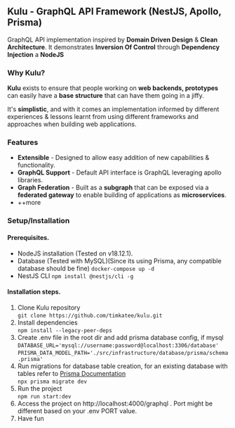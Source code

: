 ## Kulu - GraphQL API Framework (NestJS, Apollo, Prisma)

GraphQL API implementation inspired by **Domain Driven Design** & **Clean Architecture**. It demonstrates **Inversion Of Control** through **Dependency Injection**  a **NodeJS** 

### Why Kulu?

**Kulu** exists to ensure that people working on **web backends, prototypes** can easily have a **base structure** that can have them going in a jiffy.

It's **simplistic**, and with it comes an implementation informed by different experiences & lessons learnt from using different frameworks and approaches when building web applications.

### Features

- **Extensible**  - Designed to allow easy addition of new capabilities & functionality.
- **GraphQL Support** - Default API interface is GraphQL leveraging apollo libraries.
- **Graph Federation** - Built as a **subgraph** that can be exposed via a **federated gateway** to enable building of applications as **microservices**.
- ++more

### Setup/Installation

#### Prerequisites.

- NodeJS installation (Tested on v18.12.1).
- Database (Tested with MySQL)(Since its using Prisma, any compatible database should be fine) ```docker-compose up -d```
- NestJS CLI ```npm install @nestjs/cli -g```

#### Installation steps.

1. Clone Kulu repository <br>```git clone https://github.com/timkatee/kulu.git```
2. Install dependencies <br>```npm install --legacy-peer-deps```
3. Create .env file in the root dir and add prisma database config, if mysql <br> ```DATABASE_URL='mysql://username:password@localhost:3306/database'```
```PRISMA_DATA_MODEL_PATH='./src/infrastructure/database/prisma/schema.prisma'```
4. Run migrations for database table creation, for an existing database with tables refer to [Prisma Documentation](https://www.prisma.io/docs/getting-started/setup-prisma/add-to-existing-project/relational-databases/connect-your-database-typescript-postgres) <br> ```npx prisma migrate dev```
5. Run the project <br> ```npm run start:dev```
6. Access the project on http://localhost:4000/graphql . Port might be different based on your .env PORT value.
7. Have fun









